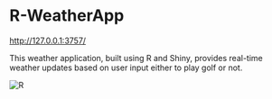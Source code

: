 # R-WeatherApp

http://127.0.0.1:3757/

This weather application, built using R and Shiny, provides real-time weather updates based on user input either to play golf or not.

![R](https://github.com/user-attachments/assets/bb760c9f-677c-411c-8748-f9508c3885c7)
